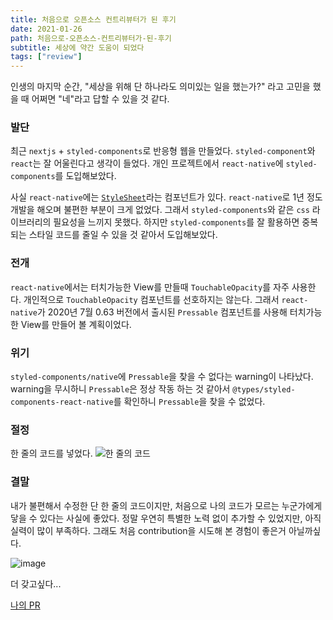 ```yaml
---
title: 처음으로 오픈소스 컨트리뷰터가 된 후기
date: 2021-01-26
path: 처음으로-오픈소스-컨트리뷰터가-된-후기
subtitle: 세상에 약간 도움이 되었다
tags: ["review"]
---
```


인생의 마지막 순간, "세상을 위해 단 하나라도 의미있는 일을 했는가?" 라고 고민을 했을 때 어쩌면 "네"라고 답할 수 있을 것 같다.


### 발단
최근 `nextjs` + `styled-components`로 반응형 웹을 만들었다. `styled-component`와 `react`는 잘 어울린다고 생각이 들었다. 개인 프로젝트에서 `react-native`에 `styled-components`를 도입해보았다.


사실 `react-native`에는 [`StyleSheet`](https://reactnative.dev/docs/stylesheet)라는 컴포넌트가 있다. `react-native`로 1년 정도 개발을 해오며 불편한 부분이 크게 없었다.  그래서 `styled-components`와 같은 `css` 라이브러리의 필요성을 느끼지 못했다. 하지만 `styled-components`를 잘 활용하면 중복되는 스타일 코드를 줄일 수 있을 것 같아서 도입해보았다.


### 전개

`react-native`에서는 터치가능한 View를 만들때 `TouchableOpacity`를 자주 사용한다. 개인적으로 `TouchableOpacity` 컴포넌트를 선호하지는 않는다. 그래서 `react-native`가 2020년 7월 0.63 버전에서 출시된 `Pressable` 컴포넌트를 사용해 터치가능한 View를 만들어 볼 계획이었다. 

### 위기

`styled-components/native`에 `Pressable`을 찾을 수 없다는 warning이 나타났다. warning을 무시하니 `Pressable`은 정상 작동 하는 것 같아서 `@types/styled-components-react-native`를 확인하니 `Pressable`을 찾을 수 없었다.

### 절정
한 줄의 코드를 넣었다. 
![한 줄의 코드](https://user-images.githubusercontent.com/62214433/105856701-dc8d3000-602c-11eb-9553-27b74cb5b645.png)


### 결말

내가 불편해서 수정한 단 한 줄의 코드이지만, 처음으로 나의 코드가 모르는 누군가에게 닿을 수 있다는 사실에 좋았다. 정말 우연히 특별한 노력 없이 추가할 수 있었지만, 아직 실력이 많이 부족하다. 그래도 처음 contribution을 시도해 본 경험이 좋은거 아닐까싶다. 

![image](https://user-images.githubusercontent.com/62214433/106006706-dc5a6680-60f8-11eb-9baf-c8f0ce34dbcc.png)

더 갖고싶다...


[나의 PR](https://github.com/DefinitelyTyped/DefinitelyTyped/pull/50791)